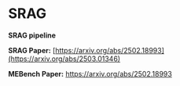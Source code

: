 # SRAG

**SRAG pipeline**

**SRAG Paper:** 
[https://arxiv.org/abs/2502.18993](https://arxiv.org/abs/2503.01346)

**MEBench Paper:** 
https://arxiv.org/abs/2502.18993
